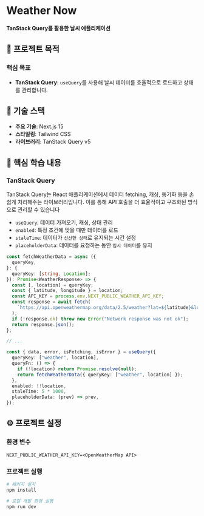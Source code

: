 # Weather Now

**TanStack Query를 활용한 날씨 애플리케이션**

## 🎯 **프로젝트 목적**

### **핵심 목표**

- **TanStack Query**: `useQuery`를 사용해 날씨 데이터를 효율적으로 로드하고 상태를 관리합니다.

## 🔨 **기술 스택**

- **주요 기술**: Next.js 15
- **스타일링**: Tailwind CSS
- **라이브러리**: TanStack Query v5

## 📝 **핵심 학습 내용**

### TanStack Query

TanStack Query는 React 애플리케이션에서 데이터 fetching, 캐싱, 동기화 등을 손쉽게 처리해주는 라이브러리입니다. 이를 통해 API 호출을 더 효율적이고 구조화된 방식으로 관리할 수 있습니다

- `useQuery`: 데이터 가져오기, 캐싱, 상태 관리
- `enabled`: 특정 조건에 맞을 때만 데이터를 로드
- `staleTime`: 데이터가 `신선한 상태`로 유지되는 시간 설정
- `placeholderData`: 데이터를 요청하는 동안 `임시 데이터`를 유지

```typescript
const fetchWeatherData = async ({
  queryKey,
}: {
  queryKey: [string, Location];
}): Promise<WeatherResponse> => {
  const [, location] = queryKey;
  const { latitude, longitude } = location;
  const API_KEY = process.env.NEXT_PUBLIC_WEATHER_API_KEY;
  const response = await fetch(
    `https://api.openweathermap.org/data/2.5/weather?lat=${latitude}&lon=${longitude}&units=metric&appid=${API_KEY}`
  );
  if (!response.ok) throw new Error("Network response was not ok");
  return response.json();
};

// ...

const { data, error, isFetching, isError } = useQuery({
  queryKey: ["weather", location],
  queryFn: () => {
    if (!location) return Promise.resolve(null);
    return fetchWeatherData({ queryKey: ["weather", location] });
  },
  enabled: !!location,
  staleTime: 5 * 1000,
  placeholderData: (prev) => prev,
});
```

## ⚙️ **프로젝트 설정**

### 환경 변수

```
NEXT_PUBLIC_WEATHER_API_KEY=<OpenWeatherMap API>
```

### 프로젝트 실행

```bash
# 패키지 설치
npm install

# 로컬 개발 환경 실행
npm run dev
```
